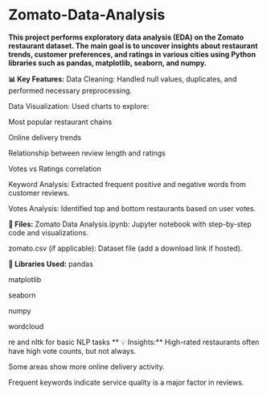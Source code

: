 # Zomato-Data-Analysis

**This project performs exploratory data analysis (EDA) on the Zomato restaurant dataset. The main goal is to uncover insights about restaurant trends, customer preferences, and ratings in various cities using Python libraries such as pandas, matplotlib, seaborn, and numpy.**

**📊 Key Features:**
Data Cleaning: Handled null values, duplicates, and performed necessary preprocessing.

Data Visualization: Used charts to explore:

Most popular restaurant chains

Online delivery trends

Relationship between review length and ratings

Votes vs Ratings correlation

Keyword Analysis: Extracted frequent positive and negative words from customer reviews.

Votes Analysis: Identified top and bottom restaurants based on user votes.

**📁 Files:**
Zomato Data Analysis.ipynb: Jupyter notebook with step-by-step code and visualizations.

zomato.csv (if applicable): Dataset file (add a download link if hosted).

**🚀 Libraries Used:**
pandas

matplotlib

seaborn

numpy

wordcloud

re and nltk for basic NLP tasks
**
💡 Insights:**
High-rated restaurants often have high vote counts, but not always.

Some areas show more online delivery activity.

Frequent keywords indicate service quality is a major factor in reviews.

